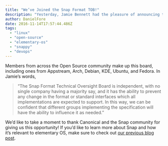 ```yaml
---
title: "We’ve Joined the Snap Format TOB!"
description: "Yesterday, Jamie Bennett had the pleasure of announcing the members of the new Snap Format Technical Oversight Board. This board has been formed to guide the shaping of the Snap package format and ensure that it remains useful for everyone. We’re very excited to have Cody Garver sit on this board as a representative of elementary!"
author: DanielFore
date: 2016-11-14T17:57:44.486Z
tags:
  - "linux"
  - "open-source"
  - "elementary-os"
  - "snappy"
  - "devops"
---
```


Members from across the Open Source community make up this board, including ones from Appstream, Arch, Debian, KDE, Ubuntu, and Fedora. In Jamie’s words,
> “The Snap Format Technical Oversight Board is independent, with no single company having a majority say, and it has the ability to prevent any change in the format or standard interfaces which all implementations are expected to support. In this way, we can be confident that different groups implementing the specification will have the ability to influence it as needed.”

We’d like to take a moment to thank Canonical and the Snap community for giving us this opportunity! If you’d like to learn more about Snap and how it’s relevant to elementary OS, make sure to check out [our previous blog post](http://blog.elementary.io/post/148100271141/were-back-from-the-snappy-sprint).
